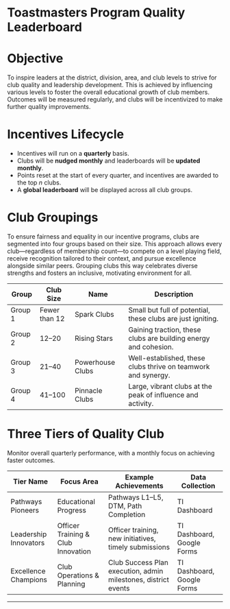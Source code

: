 # Toastmasters Program Quality Leaderboard
# Objective

To inspire leaders at the district, division, area, and club levels to strive for club quality and leadership development. This is achieved by influencing various levels to foster the overall educational growth of club members. Outcomes will be measured regularly, and clubs will be incentivized to make further quality improvements.

# Incentives Lifecycle

- Incentives will run on a **quarterly** basis.
- Clubs will be **nudged monthly** and leaderboards will be **updated monthly**.
- Points reset at the start of every quarter, and incentives are awarded to the top _n_ clubs.
- A **global leaderboard** will be displayed across all club groups.

# Club Groupings

To ensure fairness and equality in our incentive programs, clubs are segmented into four groups based on their size. This approach allows every club—regardless of membership count—to compete on a level playing field, receive recognition tailored to their context, and pursue excellence alongside similar peers. Grouping clubs this way celebrates diverse strengths and fosters an inclusive, motivating environment for all.

| Group    | Club Size      | Name             | Description                                       |
|----------|---------------|------------------|---------------------------------------------------|
| Group 1  | Fewer than 12 | Spark Clubs      | Small but full of potential, these clubs are just igniting. |
| Group 2  | 12–20         | Rising Stars     | Gaining traction, these clubs are building energy and cohesion. |
| Group 3  | 21–40         | Powerhouse Clubs | Well-established, these clubs thrive on teamwork and synergy. |
| Group 4  | 41–100        | Pinnacle Clubs   | Large, vibrant clubs at the peak of influence and activity. |

# Three Tiers of Quality Club

Monitor overall quarterly performance, with a monthly focus on achieving faster outcomes.

| Tier Name           | Focus Area                        | Example Achievements                                         | Data Collection               |
|---------------------|-----------------------------------|-------------------------------------------------------------|-------------------------------|
| Pathways Pioneers   | Educational Progress              | Pathways L1–L5, DTM, Path Completion                        | TI Dashboard                  |
| Leadership Innovators | Officer Training & Club Innovation | Officer training, new initiatives, timely submissions        | TI Dashboard, Google Forms    |
| Excellence Champions | Club Operations & Planning        | Club Success Plan execution, admin milestones, district events | TI Dashboard, Google Forms    |

---
